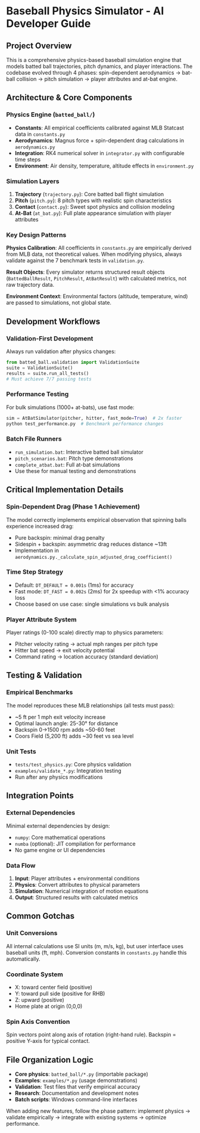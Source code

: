 # Baseball Physics Simulator - AI Developer Guide

## Project Overview
This is a comprehensive physics-based baseball simulation engine that models batted ball trajectories, pitch dynamics, and player interactions. The codebase evolved through 4 phases: spin-dependent aerodynamics → bat-ball collision → pitch simulation → player attributes and at-bat engine.

## Architecture & Core Components

### Physics Engine (`batted_ball/`)
- **Constants**: All empirical coefficients calibrated against MLB Statcast data in `constants.py` 
- **Aerodynamics**: Magnus force + spin-dependent drag calculations in `aerodynamics.py`
- **Integration**: RK4 numerical solver in `integrator.py` with configurable time steps
- **Environment**: Air density, temperature, altitude effects in `environment.py`

### Simulation Layers
1. **Trajectory** (`trajectory.py`): Core batted ball flight simulation
2. **Pitch** (`pitch.py`): 8 pitch types with realistic spin characteristics  
3. **Contact** (`contact.py`): Sweet spot physics and collision modeling
4. **At-Bat** (`at_bat.py`): Full plate appearance simulation with player attributes

### Key Design Patterns

**Physics Calibration**: All coefficients in `constants.py` are empirically derived from MLB data, not theoretical values. When modifying physics, always validate against the 7 benchmark tests in `validation.py`.

**Result Objects**: Every simulator returns structured result objects (`BattedBallResult`, `PitchResult`, `AtBatResult`) with calculated metrics, not raw trajectory data.

**Environment Context**: Environmental factors (altitude, temperature, wind) are passed to simulations, not global state.

## Development Workflows

### Validation-First Development
Always run validation after physics changes:
```python
from batted_ball.validation import ValidationSuite
suite = ValidationSuite()
results = suite.run_all_tests()
# Must achieve 7/7 passing tests
```

### Performance Testing
For bulk simulations (1000+ at-bats), use fast mode:
```python
sim = AtBatSimulator(pitcher, hitter, fast_mode=True)  # 2x faster
python test_performance.py  # Benchmark performance changes
```

### Batch File Runners
- `run_simulation.bat`: Interactive batted ball simulator
- `pitch_scenarios.bat`: Pitch type demonstrations
- `complete_atbat.bat`: Full at-bat simulations
- Use these for manual testing and demonstrations

## Critical Implementation Details

### Spin-Dependent Drag (Phase 1 Achievement)
The model correctly implements empirical observation that spinning balls experience increased drag:
- Pure backspin: minimal drag penalty
- Sidespin + backspin: asymmetric drag reduces distance ~13ft
- Implementation in `aerodynamics.py._calculate_spin_adjusted_drag_coefficient()`

### Time Step Strategy
- Default: `DT_DEFAULT = 0.001s` (1ms) for accuracy
- Fast mode: `DT_FAST = 0.002s` (2ms) for 2x speedup with <1% accuracy loss
- Choose based on use case: single simulations vs bulk analysis

### Player Attribute System
Player ratings (0-100 scale) directly map to physics parameters:
- Pitcher velocity rating → actual mph ranges per pitch type
- Hitter bat speed → exit velocity potential  
- Command rating → location accuracy (standard deviation)

## Testing & Validation

### Empirical Benchmarks
The model reproduces these MLB relationships (all tests must pass):
- ~5 ft per 1 mph exit velocity increase
- Optimal launch angle: 25-30° for distance
- Backspin 0→1500 rpm adds ~50-60 feet
- Coors Field (5,200 ft) adds ~30 feet vs sea level

### Unit Tests
- `tests/test_physics.py`: Core physics validation
- `examples/validate_*.py`: Integration testing
- Run after any physics modifications

## Integration Points

### External Dependencies
Minimal external dependencies by design:
- `numpy`: Core mathematical operations
- `numba` (optional): JIT compilation for performance
- No game engine or UI dependencies

### Data Flow
1. **Input**: Player attributes + environmental conditions
2. **Physics**: Convert attributes to physical parameters
3. **Simulation**: Numerical integration of motion equations  
4. **Output**: Structured results with calculated metrics

## Common Gotchas

### Unit Conversions
All internal calculations use SI units (m, m/s, kg), but user interface uses baseball units (ft, mph). Conversion constants in `constants.py` handle this automatically.

### Coordinate System
- X: toward center field (positive)
- Y: toward pull side (positive for RHB)  
- Z: upward (positive)
- Home plate at origin (0,0,0)

### Spin Axis Convention
Spin vectors point along axis of rotation (right-hand rule). Backspin = positive Y-axis for typical contact.

## File Organization Logic

- **Core physics**: `batted_ball/*.py` (importable package)
- **Examples**: `examples/*.py` (usage demonstrations)
- **Validation**: Test files that verify empirical accuracy
- **Research**: Documentation and development notes
- **Batch scripts**: Windows command-line interfaces

When adding new features, follow the phase pattern: implement physics → validate empirically → integrate with existing systems → optimize performance.